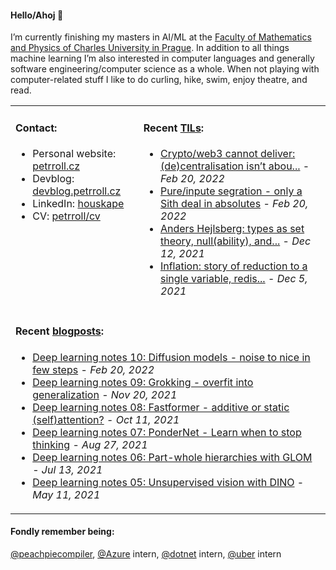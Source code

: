 #### Hello/Ahoj 👋

I’m currently finishing my masters in AI/ML at the [Faculty of Mathematics and Physics of Charles University in Prague](https://www.mff.cuni.cz/en). In addition to all things machine learning I’m also interested in computer languages and generally software engineering/computer science as a whole. When not playing with computer-related stuff I like to do curling, hike, swim, enjoy theatre, and read.

<table><tr><td valign="top">
  
#### Contact:
- Personal website: [petrroll.cz](https://petrroll.cz)
- Devblog: [devblog.petrroll.cz](https://devblog.petrroll.cz)
- LinkedIn: [houskape](https://www.linkedin.com/in/houskape/)
- CV: [petrroll/cv](https://github.com/petrroll/cv)
</td><td valign="top">

#### Recent [TILs](https://devblog.petrroll.cz/til/):
<!-- tils-posts starts -->
* [Crypto/web3 cannot deliver: (de)centralisation isn’t abou...](https://blog.dshr.org/2018/01/it-isnt-about-technology.html) - _Feb 20, 2022_
* [Pure/inpute segration - only a Sith deal in absolutes](https://tyrrrz.me/blog/pure-impure-segregation-principle) - _Feb 20, 2022_
* [Anders Hejlsberg: types as set theory, null(ability), and...](https://www.youtube.com/watch?v=K3qf8gRFESU) - _Dec 12, 2021_
* [Inflation: story of reduction to a single variable, redis...](https://economicsfromthetopdown.com/2021/11/24/the-truth-about-inflation/) - _Dec 5, 2021_
<!-- tils-posts ends -->
</td></tr>

<tr><td colspan="2">

#### Recent [blogposts](https://devblog.petrroll.cz/):
<!-- blog-posts starts -->
* [Deep learning notes 10: Diffusion models - noise to nice in few steps](http://devblog.petrroll.cz/deep-learning-notes-10-diffusion-models-noise-to-nice-in-few-steps/) - _Feb 20, 2022_
* [Deep learning notes 09: Grokking - overfit into generalization](http://devblog.petrroll.cz/deep-learning-notes-09-grokking-overfit-into-generalization/) - _Nov 20, 2021_
* [Deep learning notes 08: Fastformer - additive or static (self)attention?](http://devblog.petrroll.cz/deep-learning-notes-08-fastformer-additive-attention-or-weird-static-selfattention/) - _Oct 11, 2021_
* [Deep learning notes 07: PonderNet - Learn when to stop thinking](http://devblog.petrroll.cz/deep-learning-notes-07-pondernet-learn-when-to-stop-thinking/) - _Aug 27, 2021_
* [Deep learning notes 06: Part-whole hierarchies with GLOM](http://devblog.petrroll.cz/deep-learning-notes-06-part-whole-hierarchies-with-GLOM/) - _Jul 13, 2021_
* [Deep learning notes 05: Unsupervised vision with DINO](http://devblog.petrroll.cz/deep-learning-notes-05-unsupervised-vision-with-dino/) - _May 11, 2021_
<!-- blog-posts ends -->
</td></tr></table>

#### Fondly remember being:
[@peachpiecompiler](https://github.com/peachpiecompiler), [@Azure](https://github.com/Azure) intern, [@dotnet](https://github.com/dotnet) intern, [@uber](https://github.com/uber) intern
